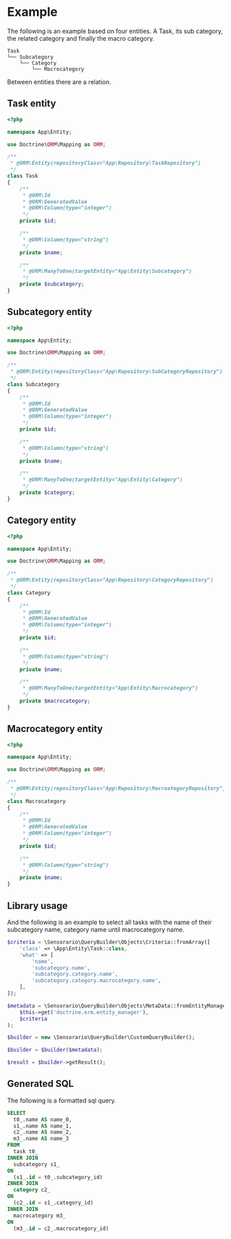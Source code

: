 # Example

The following is an example based on four entities. A Task, its sub category,
the related category and finally the macro category.

```
Task
└── Subcategory
    └── Category
        └── Macrocategory
```

Between entities there are a relation.

## Task entity

```php
<?php

namespace App\Entity;

use Doctrine\ORM\Mapping as ORM;

/**
 * @ORM\Entity(repositoryClass="App\Repository\TaskRepository")
 */
class Task
{
    /**
     * @ORM\Id
     * @ORM\GeneratedValue
     * @ORM\Column(type="integer")
     */
    private $id;

    /**
     * @ORM\Column(type="string")
     */
    private $name;

    /**
     * @ORM\ManyToOne(targetEntity="App\Entity\Subcategory")
     */
    private $subcategory;
}
```

## Subcategory entity

```php
<?php

namespace App\Entity;

use Doctrine\ORM\Mapping as ORM;

/**
 * @ORM\Entity(repositoryClass="App\Repository\SubCategoryRepository")
 */
class Subcategory
{
    /**
     * @ORM\Id
     * @ORM\GeneratedValue
     * @ORM\Column(type="integer")
     */
    private $id;

    /**
     * @ORM\Column(type="string")
     */
    private $name;

    /**
     * @ORM\ManyToOne(targetEntity="App\Entity\Category")
     */
    private $category;
}
```

## Category entity

```php
<?php

namespace App\Entity;

use Doctrine\ORM\Mapping as ORM;

/**
 * @ORM\Entity(repositoryClass="App\Repository\CategoryRepository")
 */
class Category
{
    /**
     * @ORM\Id
     * @ORM\GeneratedValue
     * @ORM\Column(type="integer")
     */
    private $id;

    /**
     * @ORM\Column(type="string")
     */
    private $name;

    /**
     * @ORM\ManyToOne(targetEntity="App\Entity\Macrocategory")
     */
    private $macrocategory;
}
```

## Macrocategory entity

```php
<?php

namespace App\Entity;

use Doctrine\ORM\Mapping as ORM;

/**
 * @ORM\Entity(repositoryClass="App\Repository\MacroategoryRepository")
 */
class Macrocategory
{
    /**
     * @ORM\Id
     * @ORM\GeneratedValue
     * @ORM\Column(type="integer")
     */
    private $id;

    /**
     * @ORM\Column(type="string")
     */
    private $name;
}
```

## Library usage

And the following is an example to select all tasks with the name of their
subcategory name, category name until macrocategory name.

```php
$criteria = \Sensorario\QueryBuilder\Objects\Criteria::fromArray([
    'class' => \App\Entity\Task::class,
    'what' => [
        'name',
        'subcategory.name',
        'subcategory.category.name',
        'subcategory.category.macrocategory.name',
    ],
]);

$metadata = \Sensorario\QueryBuilder\Objects\MetaData::fromEntityManager(
    $this->get('doctrine.orm.entity_manager'),
    $criteria
);

$builder = new \Sensorario\QueryBuilder\CustomQueryBuilder();

$builder = $builder($metadata);

$result = $builder->getResult();
```

## Generated SQL

The following is a formatted sql query.

```sql
SELECT
  t0_.name AS name_0,
  s1_.name AS name_1,
  c2_.name AS name_2,
  m3_.name AS name_3
FROM
  task t0_
INNER JOIN
  subcategory s1_
ON
  (s1_.id = t0_.subcategory_id)
INNER JOIN
  category c2_
ON
  (c2_.id = s1_.category_id)
INNER JOIN
  macrocategory m3_
ON
  (m3_.id = c2_.macrocategory_id)
```
